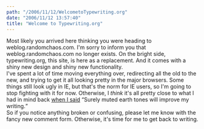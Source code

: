 ```yaml
---
path: "/2006/11/12/WelcometoTypewriting.org" 
date: "2006/11/12 13:57:40" 
title: "Welcome to Typewriting.org" 
---
```

Most likely you arrived here thinking you were heading to weblog.randomchaos.com. I'm sorry to inform you that weblog.randomchaos.com no longer exists. On the bright side, typewriting.org, this site, is here as a replacement. And it comes with a shiny new design and shiny new functionality.<br>I've spent a lot of time moving everything over, redirecting all the old to the new, and trying to get it all looking pretty in the major browsers. Some things still look ugly in IE, but that's the norm for IE users, so I'm going to stop fighting with it for now. Otherwise, I *think* it's all pretty close to what I had in mind back <a href="http://typewriting.org/2006/05/26/Changes_are_Coming/#content">when I said</a> <q>Surely muted earth tones will improve my writing.</q><br>So if you notice anything broken or confusing, please let me know with the fancy new comment form. Otherwise, it's time for me to get back to writing.